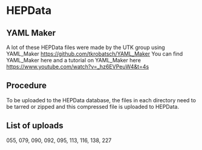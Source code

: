 # HEPData

## YAML Maker
A lot of these HEPData files were made by the UTK group using YAML_Maker
https://github.com/tkrobatsch/YAML_Maker
You can find YAML_Maker here and a tutorial on YAML_Maker here
https://www.youtube.com/watch?v=_hz6EVPeuW4&t=4s

## Procedure
To be uploaded to the HEPData database, the files in each directory need to be tarred or zipped and this compressed file is uploaded to HEPData.

## List of uploads

055, 079, 090, 092, 095, 113, 116, 138, 227


